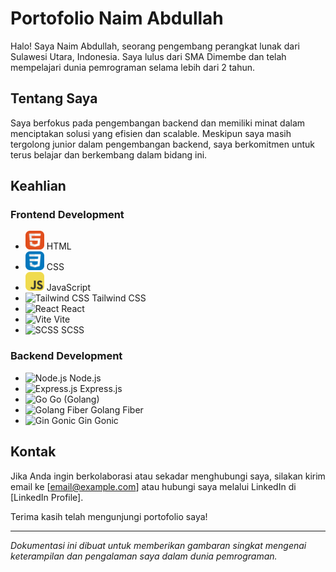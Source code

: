 # Portofolio Naim Abdullah

Halo! Saya Naim Abdullah, seorang pengembang perangkat lunak dari Sulawesi Utara, Indonesia. Saya lulus dari SMA Dimembe dan telah mempelajari dunia pemrograman selama lebih dari 2 tahun.

## Tentang Saya

Saya berfokus pada pengembangan backend dan memiliki minat dalam menciptakan solusi yang efisien dan scalable. Meskipun saya masih tergolong junior dalam pengembangan backend, saya berkomitmen untuk terus belajar dan berkembang dalam bidang ini.

## Keahlian

### Frontend Development

<ul>
  <li><img src="https://raw.githubusercontent.com/tandpfun/skill-icons/main/icons/HTML.svg" alt="HTML" width="30"/> HTML</li>
  <li><img src="https://raw.githubusercontent.com/tandpfun/skill-icons/main/icons/CSS.svg" alt="CSS" width="30"/> CSS</li>
  <li><img src="https://raw.githubusercontent.com/tandpfun/skill-icons/main/icons/JavaScript.svg" alt="JavaScript" width="30"/> JavaScript</li>
  <li><img src="https://raw.githubusercontent.com/tandpfun/skill-icons/main/icons/TailwindCSS.svg" alt="Tailwind CSS" width="30"/> Tailwind CSS</li>
  <li><img src="https://raw.githubusercontent.com/tandpfun/skill-icons/main/icons/React.svg" alt="React" width="30"/> React</li>
  <li><img src="https://raw.githubusercontent.com/tandpfun/skill-icons/main/icons/Vite.svg" alt="Vite" width="30"/> Vite</li>
  <li><img src="https://raw.githubusercontent.com/tandpfun/skill-icons/main/icons/SCSS.svg" alt="SCSS" width="30"/> SCSS</li>
</ul>

### Backend Development

<ul>
  <li><img src="https://raw.githubusercontent.com/tandpfun/skill-icons/main/icons/NodeJS.svg" alt="Node.js" width="30"/> Node.js</li>
  <li><img src="https://raw.githubusercontent.com/tandpfun/skill-icons/main/icons/Express.svg" alt="Express.js" width="30"/> Express.js</li>
  <li><img src="https://raw.githubusercontent.com/tandpfun/skill-icons/main/icons/Go.svg" alt="Go" width="30"/> Go (Golang)</li>
  <li><img src="https://raw.githubusercontent.com/tandpfun/skill-icons/main/icons/Fiber.svg" alt="Golang Fiber" width="30"/> Golang Fiber</li>
  <li><img src="https://raw.githubusercontent.com/tandpfun/skill-icons/main/icons/Gin.svg" alt="Gin Gonic" width="30"/> Gin Gonic</li>
</ul>

## Kontak

Jika Anda ingin berkolaborasi atau sekadar menghubungi saya, silakan kirim email ke [email@example.com] atau hubungi saya melalui LinkedIn di [LinkedIn Profile].

Terima kasih telah mengunjungi portofolio saya!

---

*Dokumentasi ini dibuat untuk memberikan gambaran singkat mengenai keterampilan dan pengalaman saya dalam dunia pemrograman.*

